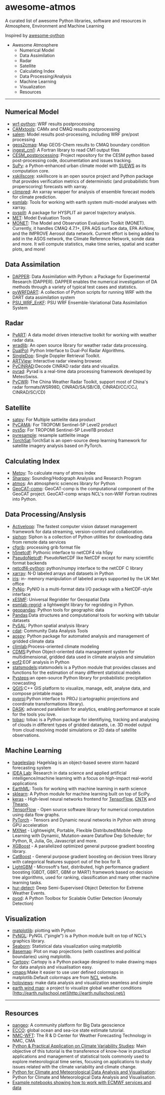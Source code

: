 # awesome-atmos

A curated list of awesome Python libraries, software and resources in Atmosphere, Environment and Machine Learning

Inspired by [awesome-python](https://github.com/vinta/awesome-python)

- Awesome Atmosphere
  - Numerical Model
  - Data Assimilation
  - Radar
  - Satellite
  - Calculating Index
  - Data Processing/Analysis
  - Machine Learning
  - Visualization
  - Resources

---

## Numerical Model

- [wrf-python](https://wrf-python.readthedocs.io/en/latest/): WRF results postprocessing
- [CAMxtools](https://github.com/jaegunjung/CAMxtools): CAMx and CMAQ results postprocessing
- [salem](https://salem.readthedocs.io/en/latest/): Model results post-processing, including WRF pre/post processing
- [geos2cmaq](https://github.com/barronh/geos2cmaq): Map GEOS-Chem results to CMAQ boundary condition
- [ingest_cm1](https://github.com/cwebster2/ingest_cm1): A Fortran library to read CM1 output files
- [CESM_postprocessing](https://github.com/NCAR/CESM_postprocessing): Project repository for the CESM python based post-processing code, documentation and issues tracking.
- [SuPy](https://github.com/sunt05/SuPy): a Python-enhanced urban climate model with [SUEWS](https://github.com/Urban-Meteorology-Reading/SUEWS) as its computation core.
- [xskillscore](https://github.com/raybellwaves/xskillscore): xskillscore is an open source project and Python package that provides verification metrics of deterministic (and probabilistic from properscoring) forecasts with xarray.
- [climpred](https://climpred.readthedocs.io/): An xarray wrapper for analysis of ensemble forecast models for climate prediction.
- [esmlab](https://esmlab.readthedocs.io/): Tools for working with earth system multi-model analyses with xarray.
- [pysplit](https://github.com/mscross/pysplit): A package for HYSPLIT air parcel trajectory analysis.
- [MET](https://github.com/NCAR/MET): Model Evaluation Tools
- [MONET](https://github.com/noaa-oar-arl/MONET): The Model and Observation Evaluation Toolkit (MONET). Currently, it handles CMAQ 4.7.1+, EPA AQS surface data, EPA AirNow, and the IMPROVE Aerosol data network. Current effort is being added to add in the ASOS network, the Climate Reference Network, sonde data and more. It will compute statistics, make time series, spatial and scatter plots, and more!

## Data Assimilation

- [DAPPER](https://github.com/nansencenter/DAPPER): Data Assimilation with Python: a Package for Experimental Research (DAPPER). DAPPER enables the numerical investigation of DA methods through a variety of typical test cases and statistics.
- [pyWRFDART](https://github.com/lmadaus/pyWRFDART): A collection of Python scripts for running WRF with the DART data assimilation system
- [PSU_WRF_EnKF](https://github.com/myying/PSU_WRF_EnKF): PSU WRF Ensemble-Variational Data Assimilation System

## Radar

- [PyART](https://github.com/ARM-DOE/pyart): A data model driven interactive toolkit for working with weather radar data.
- [wradlib](https://wradlib.org/): An open source library for weather radar data processing.
- [DualPol](https://github.com/nasa/DualPol): Python Interface to Dual-Pol Radar Algorithms.
- [SingleDop](https://github.com/nasa/DualPol): Single Doppler Retrieval Toolkit.
- [ARTView](https://github.com/nguy/artview): Interactive radar viewing browser.
- [PyCINRAD](https://github.com/CyanideCN/PyCINRAD):Decode CINRAD radar data and visualize.
- [pyrad](https://github.com/meteoswiss-mdr/pyrad): Pyrad is a real-time data processing framework developed by MeteoSwiss.
- [PyCWR](https://github.com/YvZheng/pycwr): The China Weather Radar Toolkit, support most of China's radar formats(WSR98D, CINRAD/SA/SB/CB, CINRAD/CC/CCJ, CINRAD/SC/CD)

## Satellite

- [satpy](https://github.com/pytroll/satpy): For Multiple sattlelite data product
- [PyCAMA](https://dev.knmi.nl/projects/pycama): For TROPOMI Sentinel-5P Level2 product
- [pys5p](https://github.com/rmvanhees/pys5p): For TROPOMI Sentinel-5P Level1B product
- [pyresample](https://pyresample.readthedocs.io/en/latest/): resample sattlelite image
- [TorchSat](https://github.com/sshuair/torchsat):TorchSat is an open-source deep learning framework for satellite imagery analysis based on PyTorch.

## Calculating Index

- [Metpy](https://unidata.github.io/MetPy/latest/index.html): To calculate many of atmos index
- [Sharppy](https://github.com/sharppy/SHARPpy): Sounding/Hodograph Analysis and Research Program
- [atmos](https://github.com/atmos-python/atmos): An atmospheric sciences library for Python
- [GeoCAT-comp](https://github.com/NCAR/geocat-comp): GeoCAT-comp is the computational component of the GeoCAT project. GeoCAT-comp wraps NCL's non-WRF Fortran routines into Python.

## Data Processing/Anslysis

- [Activeloop](https://www.activeloop.ai/): The fastest computer vision dataset management framework for data streaming, version-control and collaboration.
- [siphon](https://unidata.github.io/siphon/latest/index.html): Siphon is a collection of Python utilities for downloading data from remote data services
- [cfgrib](https://github.com/ecmwf/cfgrib): processing grib format file
- [h5netcdf](https://github.com/shoyer/h5netcdf): Pythonic interface to netCDF4 via h5py
- [PseudoNetcdf](https://github.com/barronh/pseudonetcdf): PseudoNetCDF like NetCDF except for many scientific format backends
- [netcdf4-python](https://github.com/Unidata/netcdf4-python): python/numpy interface to the netCDF C library
- [xarray](http://xarray.pydata.org/en/stable/): N-D labeled arrays and datasets in Python
- [iris](https://scitools.org.uk/iris/docs/v1.9.0/html/index.html): in- memory manipulation of labeled arrays supported by the UK Met office
- [PyNio](https://github.com/NCAR/pynio): PyNIO is a multi-format data I/O package with a NetCDF-style interface
- [xESMF](https://github.com/JiaweiZhuang/xESMF): Universal Regridder for Geospatial Data
- [esmlab-regrid](https://github.com/NCAR/esmlab-regrid): a lightweight library for regridding in Python.
- [geopandas](https://github.com/geopandas/geopandas): Python tools for geographic data
- [Pandas](https://pandas.pydata.org/):Data structures and computational tools for working with tabular datasets
- [PySAL](https://github.com/pysal/PySAL): Python spatial analysis library
- [cdat](https://github.com/CDAT/cdat): Community Data Analysis Tools
- [aospy](https://github.com/spencerahill/aospy): Python package for automated analysis and management of gridded climate data
- [climlab](https://climlab.readthedocs.io/en/latest/):Process-oriented climate modeling
- [CDMS](https://cdms.readthedocs.io/en/latest/index.html):Python Object-oriented data management system for multidimensional, gridded data used in climate analysis and simulation
- [eof2](https://github.com/ajdawson/eof2):EOF analysis in Python
- [statsmodels](http://www.statsmodels.org/devel/):statsmodels is a Python module that provides classes and functions for the estimation of many different statistical models
- [Pysteps](https://pysteps.readthedocs.io/en/latest/auto_examples/index.html):an open-source Python library for probabilistic precipitation nowcasting
- [QGIS](https://qgis.org/):C++ GIS platform to visualize, manage, edit, analyse data, and compose printable maps
- [pyproj](https://github.com/pyproj4/pyproj):Python interface to PROJ (cartographic projections and coordinate transformations library).
- [DASK](https://dask.org/): advanced parallelism for analytics, enabling performance at scale for the tools you love.
- [tobac](https://github.com/climate-processes/tobac): tobac is a Python package for identifiying, tracking and analysing of clouds in different types of gridded datasets, i.e. 3D model output from cloud resolving model simulations or 2D data of satellite observations.

## Machine Learning

- [hageleslag](https://github.com/djgagne/hagelslag): Hagelslag is an object-based severe storm hazard forecasting system
- [IDEA Lab](http://www.mcgovern-fagg.org/idea/index.html): Research in data science and applied artificial intelligence/machine learning with a focus on high-impact real-world applications
- [EarthML](https://github.com/pyviz-topics/EarthML): Tools for working with machine learning in earth science
- [sklearn](https://scikit-learn.org/stable/index.html): A Python module for machine learning built on top of SciPy.
- [keras](https://github.com/keras-team/keras) - High-level neural networks frontend for [TensorFlow](https://github.com/tensorflow/tensorflow), [CNTK](https://github.com/Microsoft/CNTK) and [Theano](https://github.com/Theano/Theano).
- [TensorFlow](https://github.com/tensorflow/tensorflow/) - Open source software library for numerical computation using data flow graphs.
- [PyTorch](https://github.com/pytorch/pytorch) - Tensors and Dynamic neural networks in Python with strong GPU acceleration
- [MXNet](https://github.com/apache/incubator-mxnet) - Lightweight, Portable, Flexible Distributed/Mobile Deep Learning with Dynamic, Mutation-aware Dataflow Dep Scheduler; for Python, R, Julia, Go, Javascript and more.
- [XGBoost](https://github.com/dmlc/xgboost) - A parallelized optimized general purpose gradient boosting library.
- [CatBoost](https://github.com/catboost/catboost) - General purpose gradient boosting on decision trees library with categorical features support out of the box for R.
- [LightGBM](https://github.com/Microsoft/LightGBM) - Microsoft's fast, distributed, high performance gradient boosting (GBDT, GBRT, GBM or MART) framework based on decision tree algorithms, used for ranking, classification and many other machine learning tasks.
- [hur-detect](https://github.com/eracah/hur-detect): Deep Semi-Supervised Object Detection for Extreme Weather Events.
- [pyod](https://github.com/yzhao062/pyod): A Python Toolbox for Scalable Outlier Detection (Anomaly Detection)

## Visualization

- [matplotlib](https://github.com/matplotlib/matplotlib): plotting with Python
- [PyNGL](https://github.com/NCAR/pyngl): PyNGL ("pingle") is a Python module built on top of NCL's graphics library.
- [Seaborn](https://github.com/mwaskom/seaborn): Statistical data visualization using matplotlib
- [Basemap](https://matplotlib.org/basemap/): Plot on map projections (with coastlines and political boundaries) using matplotlib.
- [Cartopy](https://scitools.org.uk/cartopy/docs/latest/): Cartopy is a Python package designed to make drawing maps for data analysis and visualisation easy.
- [cmaps](https://github.com/hhuangwx/cmaps):Make it easier to use user defined colormaps in matplotlib.Default colormaps are from [NCL](http://www.ncl.ucar.edu/Document/Graphics/color_table_gallery.shtml) website.
- [holoviews](https://github.com/pyviz/holoviews): make data analysis and visualization seamless and simple
- [earth wind map](https://github.com/cambecc/earth): a project to visualize global weather conditions [http://earth.nullschool.net](http://earth.nullschool.net/)

---

## Resources

- [pangeo](https://pangeo.io/): A community platform for Big Data geoscience
- [ECCO](https://ecco-v4-python-tutorial.readthedocs.io/index.html): global ocean and sea-ice state estimate tutorial.
- [NMC-WFT](https://github.com/nmcdev): The R & D Center for Weather Forecasting Technology in NMC, CMA
- [Python & Practical Application on Climate Variability Studies](https://github.com/royalosyin/Python-Practical-Application-on-Climate-Variability-Studies): Main objective of this tutorial is the transference of know-how in practical applications and management of statistical tools commonly used to explore meteorological time series, focusing on applications to study issues related with the climate variability and climate change.
- [Python for Climate and Meteorological Data Analysis and Visualisation](https://github.com/nicolasfauchereau/Auckland_Python_Workshop): Python for Climate and Meteorological Data Analysis and Visualisation.
- [Example notebooks showing how to work with ECMWF services and data](https://github.com/ecmwf/notebook-examples)
